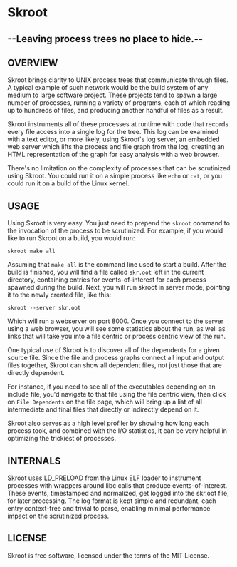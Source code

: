 
Skroot 
======
--Leaving process trees no place to hide.--
-------------------------------------------

OVERVIEW
--------

Skroot brings clarity to UNIX process trees that communicate through files. A typical example of such network would be the build system of any medium to large software project. These projects tend to spawn a large number of processes, running a variety of programs, each of which reading up to hundreds of files, and producing another handful of files as a result.

Skroot instruments all of these processes at runtime with code that records every file access into a single log for the tree. This log can be examined with a text editor, or more likely, using Skroot's log server, an embedded web server which lifts the process and file graph from the log, creating an HTML representation of the graph for easy analysis with a web browser.

There's no limitation on the complexity of processes that can be scrutinized using Skroot. You could run it on a simple process like `echo` or `cat`, or you could run it on a build of the Linux kernel.


USAGE
-----

Using Skroot is very easy. You just need to prepend the `skroot` command to the invocation of the process to be scrutinized. For example, if you would like to run Skroot on a build, you would run:

    skroot make all

Assuming that `make all` is the command line used to start a build. After the build is finished, you will find a file called `skr.oot` left in the current directory, containing entries for events-of-interest for each process spawned during the build. Next, you will run skroot in server mode, pointing it to the newly created file, like this:

    skroot --server skr.oot

Which will run a webserver on port 8000. Once you connect to the server using a web browser, you will see some statistics about the run, as well as links that will take you into a file centric or process centric view of the run.

One typical use of Skroot is to discover all of the dependents for a given source file. Since the file and process graphs connect all input and output files together, Skroot can show all dependent files, not just those that are directly dependent.

For instance, if you need to see all of the executables depending on an include file, you'd navigate to that file using the file centric view, then click on `File Dependents` on the file page, which will bring up a list of all intermediate and final files that directly or indirectly depend on it.

Skroot also serves as a high level profiler by showing how long each process took, and combined with the I/O statistics, it can be very helpful in optimizing the trickiest of processes.


INTERNALS
---------

Skroot uses LD_PRELOAD from the Linux ELF loader to instrument processes with wrappers around libc calls that produce events-of-interest. These events, timestamped and normalized, get logged into the skr.oot file, for later processing. The log format is kept simple and redundant, each entry context-free and trivial to parse, enabling minimal performance impact on the scrutinized process.


LICENSE
-------

Skroot is free software, licensed under the terms of the MIT License.